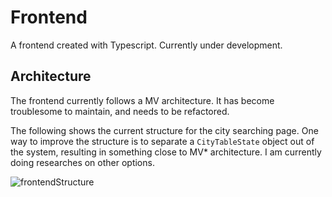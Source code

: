 # Frontend

A frontend created with Typescript. Currently under development.

## Architecture

The frontend currently follows a MV architecture. It has become troublesome to maintain, and needs to be refactored. 

The following shows the current structure for the city searching page. One way to improve the structure is to separate a `CityTableState` object out of the system, resulting in something close to MV* architecture. I am currently doing researches on other options.

![frontendStructure](diagrams/city_table_structure.drawio.png)